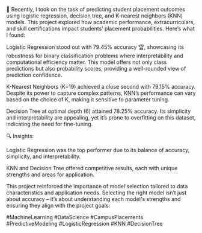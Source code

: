 💼 Recently, I took on the task of predicting student placement outcomes using logistic regression, decision tree, and K-nearest neighbors (KNN) models. This project explored how academic performance, extracurriculars, and skill certifications impact students’ placement probabilities. Here’s what I found:

Logistic Regression stood out with 79.45% accuracy 🏆, showcasing its robustness for binary classification problems where interpretability and computational efficiency matter. This model offers not only class predictions but also probability scores, providing a well-rounded view of prediction confidence.

K-Nearest Neighbors (K=19) achieved a close second with 79.15% accuracy. Despite its power to capture complex patterns, KNN’s performance can vary based on the choice of K, making it sensitive to parameter tuning.

Decision Tree at optimal depth (6) attained 78.25% accuracy. Its simplicity and interpretability are appealing, yet it’s prone to overfitting on this dataset, indicating the need for fine-tuning.

🔍 Insights:

Logistic Regression was the top performer due to its balance of accuracy, simplicity, and interpretability.

KNN and Decision Tree offered competitive results, each with unique strengths and areas for application.

This project reinforced the importance of model selection tailored to data characteristics and application needs. Selecting the right model isn’t just about accuracy – it’s about understanding each model's strengths and ensuring they align with the project goals.

#MachineLearning #DataScience #CampusPlacements #PredictiveModeling #LogisticRegression #KNN #DecisionTree

